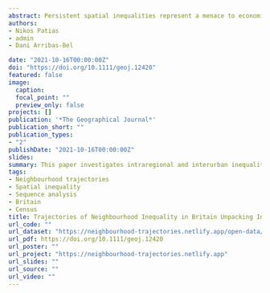 ```yaml
---
abstract: Persistent spatial inequalities represent a menace to economic progress, social cohesion and political stability. The UK stands out as one of the most unequal countries in the industrialised world. This paper investigates intra-regional and inter-urban inequalities at the neighbourhood level in Britain during a 40-year period, 1971-2011. Using a novel dataset containing a temporal classification of neighbourhoods, we analysed seven representative trajectories of neighbourhood persistence and change unveiling pathways of socioeconomic progress, decline, persistent affluence and disadvantage. Results highlight the extent of geographic unbalance in the distribution of these trajectories. Socioeconomic progress trajectories have been widespread across British cities. Yet a small handful of cities have concentrated persistent affluent neighbourhoods, and persistent struggling neighbourhoods have prevailed in northern cities.
authors:
- Nikos Patias 
- admin
- Dani Arribas-Bel

date: "2021-10-16T00:00:00Z"
doi: "https://doi.org/10.1111/geoj.12420"
featured: false
image:
  caption: 
  focal_point: ""
  preview_only: false
projects: []
publication: '*The Geographical Journal*'
publication_short: ""
publication_types:
- "2"
publishDate: "2021-10-16T00:00:00Z"
slides: 
summary: This paper investigates intraregional and interurban inequalities at the neighbourhood level in Britain during a 40-year period, 1971-2011.
tags:
- Neighbourhood trajectories
- Spatial inequality
- Sequence analysis
- Britain
- Census
title: Trajectories of Neighbourhood Inequality in Britain Unpacking Inter-regional Socioeconomic Imbalances, 1971-2011
url_code: ""
url_dataset: "https://neighbourhood-trajectories.netlify.app/open-data/"
url_pdf: https://doi.org/10.1111/geoj.12420
url_poster: ""
url_project: "https://neighbourhood-trajectories.netlify.app"
url_slides: ""
url_source: ""
url_video: ""
---
```

